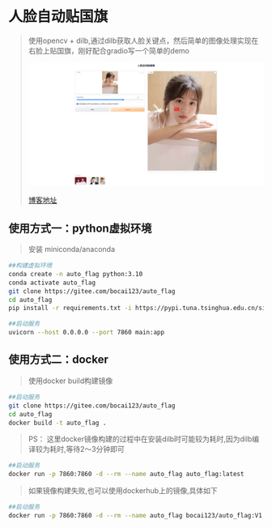 # 人脸自动贴国旗
> 使用opencv + dilb,通过dilb获取人脸关键点，然后简单的图像处理实现在右脸上贴国旗，刚好配合gradio写一个简单的demo
> 
> ![img.png](images/img.png) 
> 
> [博客地址](https://blog.csdn.net/weixin_43810267/article/details/132885775)


## 使用方式一：python虚拟环境
> 安装 miniconda/anaconda
```bash
##构建虚拟环境
conda create -n auto_flag python:3.10
conda activate auto_flag
git clone https://gitee.com/bocai123/auto_flag
cd auto_flag
pip install -r requirements.txt -i https://pypi.tuna.tsinghua.edu.cn/simple/
```

```bash
##启动服务
uvicorn --host 0.0.0.0 --port 7860 main:app
```




## 使用方式二：docker
> 使用docker build构建镜像
```bash
##启动服务
git clone https://gitee.com/bocai123/auto_flag
cd auto_flag
docker build -t auto_flag .
```
>PS： 这里docker镜像构建的过程中在安装dilb时可能较为耗时,因为dilb编译较为耗时,等待2～3分钟即可
```bash
##启动服务
docker run -p 7860:7860 -d --rm --name auto_flag auto_flag:latest
```
>如果镜像构建失败,也可以使用dockerhub上的镜像,具体如下
> 
> 

```bash
##启动服务
docker run -p 7860:7860 -d --rm --name auto_flag bocai123/auto_flag:V1.0
```




